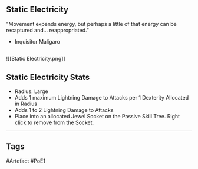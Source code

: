 ## Static Electricity
"Movement expends energy, but perhaps a little of that energy
can be recaptured and... reappropriated."
- Inquisitor Maligaro
##
![[Static Electricity.png]]
## Static Electricity Stats
- Radius: Large
- Adds 1 maximum Lightning Damage to Attacks per 1 Dexterity Allocated in Radius
- Adds 1 to 2 Lightning Damage to Attacks
- Place into an allocated Jewel Socket on the Passive Skill Tree. Right click to remove from the Socket.


---
## Tags
#Artefact
#PoE1